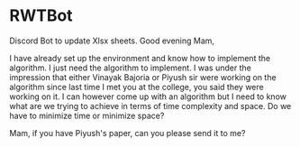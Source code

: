 # RWTBot
Discord Bot to update Xlsx sheets.
Good evening Mam,

I have already set up the environment and know how to implement the algorithm. I just need the algorithm to implement. I was under the impression that either Vinayak Bajoria or Piyush sir were working on the algorithm since last time I met you at the college, you said they were working on it.
I can however come up with an algorithm but I need to know what are we trying to achieve in terms of time complexity and space. 
Do we have to minimize time or minimize space?


Mam, if you have Piyush's paper, can you please send it to me?

